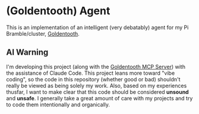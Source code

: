 # (Goldentooth) Agent

This is an implementation of an intelligent (very debatably) agent for my Pi Bramble/cluster, [Goldentooth](https://github.com/goldentooth/).

## AI Warning

I'm developing this project (along with the [Goldentooth MCP Server](https://github.com/goldentooth/mcp-server)) with the assistance of Claude Code. This project leans more toward "vibe coding", so the code in this repository (whether good or bad) shouldn't really be viewed as being solely my work. Also, based on my experiences thusfar, I want to make clear that this code should be considered **unsound** and **unsafe**. I generally take a great amount of care with my projects and try to code them intentionally and organically.
